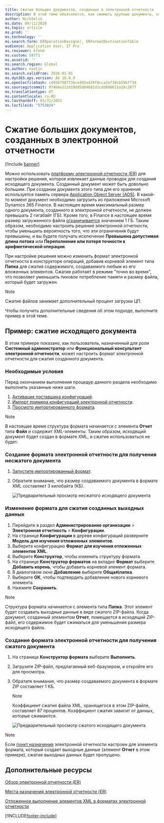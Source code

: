 ```yaml
---
title: Сжатие больших документов, созданных в электронной отчетности
description: В этой теме объясняется, как сжимать крупные документы, созданные форматом электронной отчетности (ER).
author: NickSelin
ms.date: 09/11/2020
ms.topic: article
ms.prod: ''
ms.technology: ''
ms.search.form: EROperationDesigner, ERFormatDestinationTable
audience: Application User, IT Pro
ms.reviewer: kfend
ms.custom: 58771
ms.assetid: ''
ms.search.region: Global
ms.author: nselin
ms.search.validFrom: 2020-01-01
ms.dyn365.ops.version: AX 10.0.9
ms.openlocfilehash: cd056798773bce492e429f8cca2ef39cb59bf739
ms.sourcegitcommit: 074b6e212d19dd5d84881d1cdd096611a18c207f
ms.translationtype: HT
ms.contentlocale: ru-RU
ms.lasthandoff: 03/31/2021
ms.locfileid: "5753824"
---
```

# <a name="compress-large-documents-that-are-generated-in-electronic-reporting"></a>Сжатие больших документов, созданных в электронной отчетности 

[!include [banner](../includes/banner.md)]

Можно использовать [платформу электронной отчетности (ER)](general-electronic-reporting.md) для настройки решения, которое извлекает данные проводок для создания исходящего документа. Созданный документ может быть довольно большим. При создании документа этого типа для его хранения используется память сервера [Application Object Server (AOS)](https://docs.microsoft.com/dynamics365/fin-ops-core/dev-itpro/dev-tools/access-instances#location-of-packages-source-code-and-other-aos-configurations). В какой-то момент документ необходимо загрузить из приложения Microsoft Dynamics 365 Finance. В настоящее время максимальный размер одного документа, созданного в электронной отчетности, не должен превышать 2 гигабайт (ГБ). Кроме того, в Finance в настоящее время размер загруженного файла [ограничивается](https://fix.lcs.dynamics.com/Issue/Details?kb=4569432&bugId=453907&dbType=3) значением 1 ГБ. Таким образом, необходимо настроить решение электронной отчетности, чтобы уменьшить вероятность того, что эти ограничения будут превышены, и вы будете получать исключение **Превышена допустимая длина потока** или **Переполнение или потеря точности в арифметической операции**.

При настройке решения можно изменить формат электронной отчетности в конструкторе операций, добавив корневой элемент типа **Папка** для сжатия содержимого, создаваемого любым из его вложенных элементов. Сжатие работает в режиме "точно во время", что позволяет уменьшить пиковое потребление памяти и размер файла, который будет загружен.

> [!NOTE]
> Сжатие файлов занимает дополнительный процент загрузки ЦП.

Чтобы получить дополнительные сведения об этом подходе, выполните пример в этой теме.

## <a name="example-compress-an-outbound-document"></a>Пример: сжатие исходящего документа

В этом примере показано, как пользователь, назначенный для роли **Системный администратор** или **Функциональный консультант электронной отчетности**, может настроить формат электронной отчетности для сжатия созданного документа.

### <a name="prerequisites"></a>Необходимые условия

Перед окончанием выполнения процедур данного раздела необходимо выполнить указанные ниже шаги.

1. [Активация поставщика конфигураций](er-defer-xml-element.md#activate-a-configuration-provider).
2. [Импорт примера конфигураций электронной отчетности](er-defer-xml-element.md#import-the-sample-er-configurations).
3. [Просмотр импортированного формата](er-defer-xml-element.md#review-the-imported-format).

> [!NOTE]
> В настоящее время структура формата начинается с элемента **Отчет** типа **Файл** и содержит XML-элементы. Таким образом, исходящий документ будет создан в формате XML, и сжатие использоваться не будет.

### <a name="generate-an-er-format-to-get-an-uncompressed-document"></a>Создание формата электронной отчетности для получения несжатого документа

1. [Запустите импортированный формат](er-defer-xml-element.md#run-the-imported-format).
2. Обратите внимание, что размер создаваемого документа в формате XML составляет 3 килобайта (КБ).

    ![Предварительный просмотр несжатого исходящего документа](./media/er-compress-outbound-files1.png)

### <a name="modify-the-format-to-compress-the-generated-output"></a>Изменение формата для сжатия созданных выходных данных

1. Перейдите в раздел **Администрирование организации** \> **Электронная отчетность** \> **Конфигурации**.
2. На странице **Конфигурации** в дереве конфигураций разверните **Модель для изучения отложенных элементов**.
3. Выберите конфигурацию **Формат для изучения отложенных элементов XML**.
4. Выберите **Конструктор**, чтобы изменить структуру формата.
5. На странице **Конструктор форматов** на вкладке **Формат** выберите **Добавить корень**, чтобы добавить корневой элемент формата.
6. В диалоговом окне **Добавление** выберите **Общая\\папка**.
7. Выберите **ОК**, чтобы подтвердить добавление нового корневого элемента.
8. Нажмите **Сохранить**.

> [!NOTE]
> Структура формата начинается с элемента типа **Папка**. Этот элемент будет создавать выходные данные в виде сжатого ZIP-файла. Когда документ, созданный элементом **Отчет**, помещается в исходящий ZIP-файл, его содержимое будет сжиматься для уменьшения размера исходящего файла.

### <a name="generate-an-er-format-to-get-a-compressed-document"></a>Создание формата электронной отчетности для получения сжатого документа

1. На странице **Конструктор формата** выберите **Выполнить**.
2. Загрузите ZIP-файл, предлагаемый веб-браузером, и откройте его для просмотра.
3. Обратите внимание, что размер создаваемого документа в формате ZIP составляет 1 КБ.

    > [!NOTE] 
    > Коэффициент сжатия файла XML, хранящегося в этом ZIP-файле, составляет 87 процентов. Коэффициент сжатия зависит от данных, которые сжимаются.

    ![Предварительный просмотр сжатого исходящего документа](./media/er-compress-outbound-files2.png)

> [!NOTE]
> Если [пункт назначения](electronic-reporting-destinations.md) электронной отчетности настроен для элемента формата, который создает выходные данные (элемент **Отчет** в этом примере), сжатие выходных данных будет пропущено.

## <a name="additional-resources"></a>Дополнительные ресурсы

[Обзор электронной отчетности (ER)](general-electronic-reporting.md)

[Места назначения электронной отчетности (ER)](electronic-reporting-destinations.md)

[Отложенное выполнение элементов XML в форматах электронной отчетности](er-defer-xml-element.md)


[!INCLUDE[footer-include](../../../includes/footer-banner.md)]